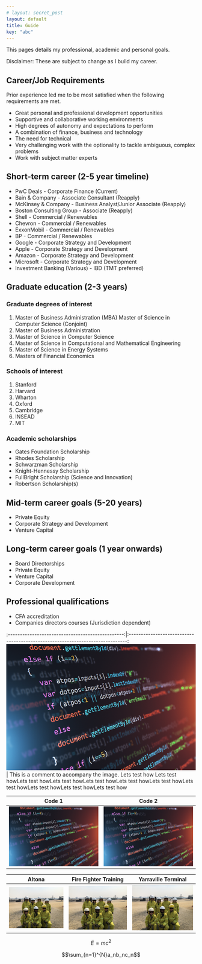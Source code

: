 ```yaml
---
# layout: secret_post
layout: default
title: Guide
key: "abc"
---
```


This pages details my professional, academic and personal goals. 

Disclaimer: These are subject to change as I build my career.

## Career/Job Requirements

Prior experience led me to be most satisfied when the following requirements are met.

* Great personal and professional development opportunities
* Supportive and collaborative working environments
* High degrees of autonomy and expectations to perform
* A combination of finance, business and technology
* The need for technical 
* Very challenging work with the optionality to tackle ambiguous, complex problems
* Work with subject matter experts

## Short-term career (2-5 year timeline)

* PwC Deals - Corporate Finance (Current)
* Bain & Company - Associate Consultant (Reapply)
* McKinsey & Company - Business Analyst/Junior Associate (Reapply)
* Boston Consulting Group - Associate (Reapply)
* Shell - Commercial / Renewables
* Chevron - Commercial / Renewables
* ExxonMobil - Commercial / Renewables
* BP - Commercial / Renewables
* Google - Corporate Strategy and Development
* Apple - Corporate Strategy and Development
* Amazon - Corporate Strategy and Development
* Microsoft - Corporate Strategy and Development
* Investment Banking (Various) - IBD (TMT preferred) 

## Graduate education (2-3 years)

### Graduate degrees of interest

1. Master of Business Administration (MBA) Master of Science in Computer Science (Conjoint)
2. Master of Business Administration
3. Master of Science in Computer Science
4. Master of Science in Computational and Mathematical Engineering
5. Master of Science in Energy Systems
6. Masters of Financial Economics

### Schools of interest

1. Stanford
2. Harvard
3. Wharton
4. Oxford
5. Cambridge
6. INSEAD
7. MIT

### Academic scholarships

* Gates Foundation Scholarship
* Rhodes Scholarship
* Schwarzman Scholarship
* Knight-Hennessy Scholarship
* FullBright Scholarship (Science and Innovation)
* Robertson Scholarship(s)

## Mid-term career goals (5-20 years)

* Private Equity
* Corporate Strategy and Development
* Venture Capital

## Long-term career goals (1 year onwards)

* Board Directorships
* Private Equity
* Venture Capital 
* Corporate Development

## Professional qualifications

* CFA accreditation
* Companies directors courses (Jurisdiction dependent)



:------------------------------------------------:|:-----------------------------------------------------------------------------:
![Engineering Science 1](/assets/images/Code.jpeg)| This is a comment to accompany the image. Lets test how Lets test howLets test howLets test howLets test howLets test howLets test howLets test howLets test howLets test howLets test how

Code 1                                            | Code 2                  
:------------------------------------------------:|:------------------------------------------------:
![Engineering Science 1](/assets/images/Code.jpeg)|![Engineering Science 2](/assets/images/Code.jpeg)

Altona                         | Fire Fighter Training        | Yarraville Terminal
:-----------------------------:|:----------------------------:|:---------------------------------:
![1](/assets/images/Fire.jpeg)|![2](/assets/images/Fire.jpeg)|![3](/assets/images/Fire.jpeg)

$$E=mc^2$$

$$\sum_{n=1}^{N}a_nb_nc_n$$